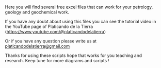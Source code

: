 Here you will find several free excel files that can work for your petrology, geology and geochemical work. 

If you have any doubt about using this files you can see the tutorial video in the YouTube page of Platicando de la Tierra (https://www.youtube.com/@platicandodelatierra)

Or if you have any question please write us at platicandodelatierra@gmail.com

Thanks for using these scripts hope that works for you teaching and research. Keep tune for more diagrams and scripts !
